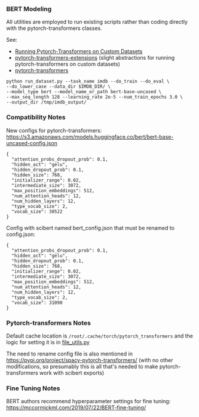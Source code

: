 ### BERT Modeling

All utilities are employed to run existing scripts rather than coding directly with the pytorch-transformers classes.

See: 

- [Running Pytorch-Transformers on Custom Datasets](https://medium.com/dsnet/running-pytorch-transformers-on-custom-datasets-717fd9e10fe2)
- [pytorch-transformers-extensions](https://github.com/nikhilno1/nlp_projects/tree/f5e4ae159970b6fd613d2c2181265db336acc934/pytorch-transformers-extensions) (slight abstractions for running pytorch-transformers on custom datasets)
- [pytorch-transformers](https://github.com/huggingface/pytorch-transformers) 

```
python run_dataset.py --task_name imdb --do_train --do_eval \
--do_lower_case --data_dir $IMDB_DIR/ \
--model_type bert --model_name_or_path bert-base-uncased \
--max_seq_length 128 --learning_rate 2e-5 --num_train_epochs 3.0 \
--output_dir /tmp/imdb_output/
```

### Compatibility Notes


New configs for pytorch-transformers: https://s3.amazonaws.com/models.huggingface.co/bert/bert-base-uncased-config.json

```
{
  "attention_probs_dropout_prob": 0.1,
  "hidden_act": "gelu",
  "hidden_dropout_prob": 0.1,
  "hidden_size": 768,
  "initializer_range": 0.02,
  "intermediate_size": 3072,
  "max_position_embeddings": 512,
  "num_attention_heads": 12,
  "num_hidden_layers": 12,
  "type_vocab_size": 2,
  "vocab_size": 30522
}
```

Config with scibert named bert_config.json that must be renamed to config.json:

```
{
  "attention_probs_dropout_prob": 0.1,
  "hidden_act": "gelu",
  "hidden_dropout_prob": 0.1,
  "hidden_size": 768,
  "initializer_range": 0.02,
  "intermediate_size": 3072,
  "max_position_embeddings": 512,
  "num_attention_heads": 12,
  "num_hidden_layers": 12,
  "type_vocab_size": 2,
  "vocab_size": 31090
}
```

### Pytorch-transformers Notes

Default cache location is ```/root/.cache/torch/pytorch_transformers``` and the logic for setting it is in [file_utils.py](https://github.com/huggingface/pytorch-transformers/blob/ed717635ff5c2bd5dfa8fd0266f309e314a3e44f/pytorch_transformers/file_utils.py#L42)

The need to rename config file is also mentioned in https://pypi.org/project/spacy-pytorch-transformers/ (with no other modifications, so presumably this is all that's needed to make pytorch-transformers work with scibert exports)


### Fine Tuning Notes

BERT authors recommend hyperparameter settings for fine tuning: https://mccormickml.com/2019/07/22/BERT-fine-tuning/